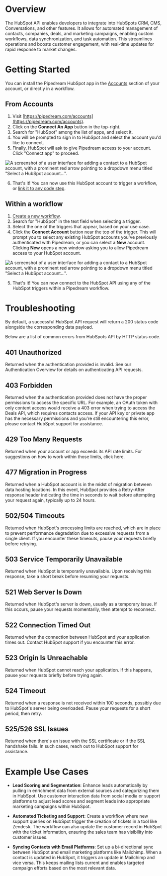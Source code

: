 # Overview

The HubSpot API enables developers to integrate into HubSpots CRM, CMS, Conversations, and other features. It allows for automated management of contacts, companies, deals, and marketing campaigns, enabling custom workflows, data synchronization, and task automation. This streamlines operations and boosts customer engagement, with real-time updates for rapid response to market changes.

# Getting Started

You can install the Pipedream HubSpot app in the [Accounts](https://pipedream.com/accounts) section of your account, or directly in a workflow.

## From Accounts

1. Visit [https://pipedream.com/accounts](https://pipedream.com/accounts).
2. Click on the **Connect An App** button in the top-right.
3. Search for "HubSpot" among the list of apps, and select it.
4. You will be prompted to sign in to HubSpot and select the account you'd like to connect.
5. Finally, HubSpot will ask to give Pipedream access to your account. Click "Connect app" to proceed.

![A screenshot of a user interface for adding a contact to a HubSpot account, with a prominent red arrow pointing to a dropdown menu titled "Select a HubSpot account...".](https://res.cloudinary.com/pipedreamin/image/upload/v1713894384/marketplace/apps/hubspot/CleanShot_2024-04-23_at_13.46.00_n2ve4a.png)

6. That's it! You can now use this HubSpot account to trigger a workflow, or [link it to any code step](/connected-accounts/#connecting-accounts).

## Within a workflow

1. [Create a new workflow](https://pipedream.com/new).
2. Search for "HubSpot" in the text field when selecting a trigger.
3. Select the one of the triggers that appear, based on your use case.
4. Click the **Connect Account** button near the top of the trigger. This will prompt you to select any existing HubSpot accounts you've previously authenticated with Pipedream, or you can select a **New** account. Clicking **New** opens a new window asking you to allow Pipedream access to your HubSpot account.

![A screenshot of a user interface for adding a contact to a HubSpot account, with a prominent red arrow pointing to a dropdown menu titled "Select a HubSpot account...".](https://res.cloudinary.com/pipedreamin/image/upload/v1713894384/marketplace/apps/hubspot/CleanShot_2024-04-23_at_13.46.00_n2ve4a.png)

5. That's it! You can now connect to the HubSpot API using any of the HubSpot triggers within a Pipedream workflow.

# Troubleshooting

By default, a successful HubSpot API request will return a 200 status code alongside the corresponding data payload.

Below are a list of common errors from HubSpots API by HTTP status code.

## 401 Unauthorized

Returned when the authentication provided is invalid. See our Authentication Overview for details on authenticating API requests.

## 403 Forbidden

Returned when the authentication provided does not have the proper permissions to access the specific URL. For example, an OAuth token with only content access would receive a 403 error when trying to access the Deals API, which requires contacts access. If your API key or private app has the necessary permissions and you're still encountering this error, please contact HubSpot support for assistance.

## 429 Too Many Requests

Returned when your account or app exceeds its API rate limits. For suggestions on how to work within those limits, click here.

## 477 Migration in Progress

Returned when a HubSpot account is in the midst of migration between data hosting locations. In this event, HubSpot provides a Retry-After response header indicating the time in seconds to wait before attempting your request again, typically up to 24 hours.

## 502/504 Timeouts

Returned when HubSpot's processing limits are reached, which are in place to prevent performance degradation due to excessive requests from a single client. If you encounter these timeouts, pause your requests briefly before retrying.

## 503 Service Temporarily Unavailable

Returned when HubSpot is temporarily unavailable. Upon receiving this response, take a short break before resuming your requests.

## 521 Web Server Is Down

Returned when HubSpot's server is down, usually as a temporary issue. If this occurs, pause your requests momentarily, then attempt to reconnect.

## 522 Connection Timed Out

Returned when the connection between HubSpot and your application times out. Contact HubSpot support if you encounter this error.

## 523 Origin Is Unreachable

Returned when HubSpot cannot reach your application. If this happens, pause your requests briefly before trying again.

## 524 Timeout

Returned when a response is not received within 100 seconds, possibly due to HubSpot's server being overloaded. Pause your requests for a short period, then retry.

## 525/526 SSL Issues

Returned when there's an issue with the SSL certificate or if the SSL handshake fails. In such cases, reach out to HubSpot support for assistance.

# Example Use Cases

- **Lead Scoring and Segmentation**: Enhance leads automatically by pulling in enrichment data from external sources and categorizing them in HubSpot. Use customer interaction data from social media or support platforms to adjust lead scores and segment leads into appropriate marketing campaigns within HubSpot.

- **Automated Ticketing and Support**: Create a workflow where new support queries on HubSpot trigger the creation of tickets in a tool like Zendesk. The workflow can also update the customer record in HubSpot with the ticket information, ensuring the sales team has visibility into customer issues.

- **Syncing Contacts with Email Platforms**: Set up a bi-directional sync between HubSpot and email marketing platforms like Mailchimp. When a contact is updated in HubSpot, it triggers an update in Mailchimp and vice versa. This keeps mailing lists current and enables targeted campaign efforts based on the most relevant data.
